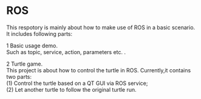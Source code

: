 # ROS
This respotory is mainly about how to make use of ROS in a basic scenario. It includes following parts: 

1 Basic usage demo.   
  Such as topic, service, action, parameters etc. .  
  
2 Turtle game.  
  This project is about how to control the turtle in ROS. Currently,it contains two parts:  
  (1) Control the turtle based on a QT GUI via ROS service;  
  (2) Let another turtle to follow the original turtle run.  

